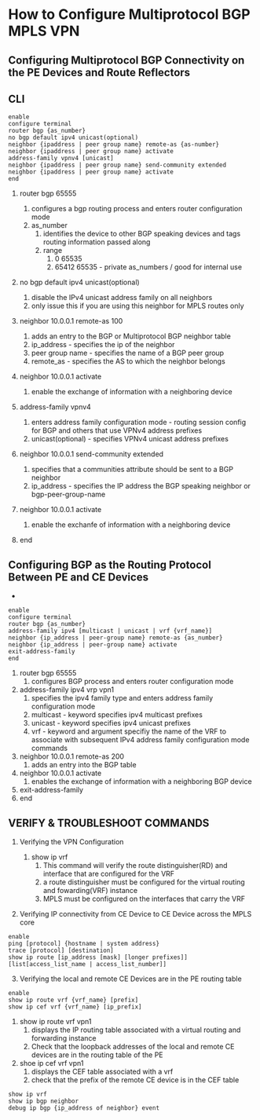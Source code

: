 # How to Configure Multiprotocol BGP MPLS VPN

Configuring Multiprotocol BGP Connectivity on the PE Devices and Route Reflectors
-

## CLI

```
enable
configure terminal
router bgp {as_number}
no bgp default ipv4 unicast(optional)
neighbor {ipaddress | peer group name} remote-as {as-number}
neighbor {ipaddress | peer group name} activate
address-family vpnv4 [unicast]
neighbor {ipaddress | peer group name} send-community extended
neighbor {ipaddress | peer group name} activate
end
```

1. router bgp 65555
   1. configures a bgp routing process and enters router configuration mode
   2. as_number
      1. identifies the device to other BGP speaking devices and tags routing information passed along
      2. range
         1. 0 65535
         2. 65412 65535 - private as_numbers / good for internal use

2. no bgp default ipv4 unicast(optional)
   1. disable the IPv4 unicast address family on all neighbors
   2. only issue this if you are using this neighbor for MPLS routes only

3. neighbor 10.0.0.1 remote-as 100
   1. adds an entry to the BGP or Multiprotocol BGP neighbor table
   2. ip_address - specifies the ip of the neighbor
   3. peer group name - specifies the name of a BGP peer group
   4. remote_as - specifies the AS to which the neighbor belongs

4. neighbor 10.0.0.1 activate
   1. enable the exchange of information with a neighboring device

5. address-family vpnv4
   1. enters address family configuration mode - routing session config for BGP and others that use VPNv4 address prefixes
   2. unicast(optional) - specifies VPNv4 unicast address prefixes

6. neighbor 10.0.0.1 send-community extended
   1. specifies that a communities attribute should be sent to a BGP neighbor
   2. ip_address - specifies the IP address the BGP speaking neighbor or bgp-peer-group-name

7. neighbor 10.0.0.1 activate
   1. enable the exchanfe of information with a neighboring device

8. end

## Configuring BGP as the Routing Protocol Between PE and CE Devices
-

```
enable
configure terminal
router bgp {as_number}
address-family ipv4 [multicast | unicast | vrf {vrf_name}]
neighbor {ip_address | peer-group name} remote-as {as_number}
neighbor {ip_address | peer-group name} activate
exit-address-family
end
```

1. router bgp 65555
   1. configures BGP process and enters router configuration mode
2. address-family ipv4 vrp vpn1
   1. specifies the ipv4 family type and enters address family configuration mode
   2. multicast - keyword specifies ipv4 multicast prefixes
   3. unicast - keyword specifies ipv4 unicast prefixes
   4. vrf - keyword and argument specifiy the name of the VRF to associate with subsequent IPv4 address family configuration mode commands
3. neighbor 10.0.0.1 remote-as 200
   1. adds an entry into the BGP table
4. neighbor 10.0.0.1 activate
   1. enables the exchange of information with a neighboring BGP device
5. exit-address-family
6. end

## VERIFY & TROUBLESHOOT COMMANDS

   1. Verifying the VPN Configuration
      1. show ip vrf
         1. This command will verify the route distinguisher(RD) and interface that are configured for the VRF
         1. a route distinguisher must be configured for the virtual routing and fowarding(VRF) instance
         2. MPLS must be configured on the interfaces that carry the VRF

   2. Verifying IP connectivity from CE Device to CE Device across the MPLS core

```
enable
ping [protocol] {hostname | system address}
trace [protocol] [destination]
show ip route [ip_address [mask] [longer prefixes]][list[access_list_name | access_list_number]]
```

   3. Verifying the local and remote CE Devices are in the PE routing table

```
enable
show ip route vrf {vrf_name} [prefix]
show ip cef vrf {vrf_name} [ip_prefix]
```
   1. show ip route vrf vpn1
      1. displays the IP routing table associated with a virtual routing and forwarding instance
      2. Check that the loopback addresses of the local and remote CE devices are in the routing table of the PE
   2. shoe ip cef vrf vpn1
      1. displays the CEF table associated with a vrf
      2. check that the prefix of the remote CE device is in the CEF table

```
show ip vrf
show ip bgp neighbor
debug ip bgp {ip_address of neighbor} event
```

